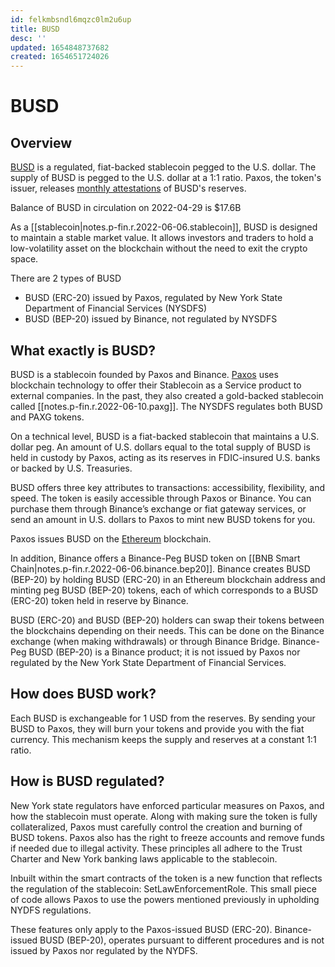 ```yaml
---
id: felkmbsndl6mqzc0lm2u6up
title: BUSD
desc: ''
updated: 1654848737682
created: 1654651724026
---
```

# BUSD

## Overview

[BUSD](https://academy.binance.com/en/articles/what-is-busd) is a regulated, fiat-backed stablecoin pegged to the U.S. dollar. The supply of BUSD is pegged to the U.S. dollar at a 1:1 ratio. Paxos, the token's issuer, releases [monthly attestations](https://paxos.com/attestations/) of BUSD's reserves.

Balance of BUSD in circulation on 2022-04-29 is $17.6B

As a [[stablecoin|notes.p-fin.r.2022-06-06.stablecoin]], BUSD is designed to maintain a stable market value. It allows investors and traders to hold a low-volatility asset on the blockchain without the need to exit the crypto space.

There are 2 types of BUSD
- BUSD (ERC-20) issued by Paxos, regulated by New York State Department of Financial Services (NYSDFS)
- BUSD (BEP-20) issued by Binance, not regulated by NYSDFS

## What exactly is BUSD?

BUSD is a stablecoin founded by Paxos and Binance. [Paxos](https://paxos.com/) uses blockchain technology to offer their Stablecoin as a Service product to external companies. In the past, they also created a gold-backed stablecoin called [[notes.p-fin.r.2022-06-10.paxg]]. The NYSDFS regulates both BUSD and PAXG tokens.

On a technical level, BUSD is a fiat-backed stablecoin that maintains a U.S. dollar peg. An amount of U.S. dollars equal to the total supply of BUSD is held in custody by Paxos, acting as its reserves in FDIC-insured U.S. banks or backed by U.S. Treasuries.

BUSD offers three key attributes to transactions: accessibility, flexibility, and speed. The token is easily accessible through Paxos or Binance. You can purchase them through Binance’s exchange or fiat gateway services, or send an amount in U.S. dollars to Paxos to mint new BUSD tokens for you.

Paxos issues BUSD on the [Ethereum](https://academy.binance.com/en/articles/what-is-ethereum) blockchain. 

In addition, Binance offers a Binance-Peg BUSD token on [[BNB Smart Chain|notes.p-fin.r.2022-06-06.binance.bep20]]. Binance creates BUSD (BEP-20) by holding BUSD (ERC-20) in an Ethereum blockchain address and minting peg BUSD (BEP-20) tokens, each of which corresponds to a BUSD (ERC-20) token held in reserve by Binance.

BUSD (ERC-20) and BUSD (BEP-20) holders can swap their tokens between the blockchains depending on their needs. This can be done on the Binance exchange (when making withdrawals) or through Binance Bridge. Binance-Peg BUSD (BEP-20) is a Binance product; it is not issued by Paxos nor regulated by the New York State Department of Financial Services.

## How does BUSD work?

Each BUSD is exchangeable for 1 USD from the reserves. By sending your BUSD to Paxos, they will burn your tokens and provide you with the fiat currency. This mechanism keeps the supply and reserves at a constant 1:1 ratio.

## How is BUSD regulated?

New York state regulators have enforced particular measures on Paxos, and how the stablecoin must operate. Along with making sure the token is fully collateralized, Paxos must carefully control the creation and burning of BUSD tokens. Paxos also has the right to freeze accounts and remove funds if needed due to illegal activity. These principles all adhere to the Trust Charter and New York banking laws applicable to the stablecoin.

Inbuilt within the smart contracts of the token is a new function that reflects the regulation of the stablecoin: SetLawEnforcementRole. This small piece of code allows Paxos to use the powers mentioned previously in upholding NYDFS regulations.

These features only apply to the Paxos-issued BUSD (ERC-20). Binance-issued BUSD (BEP-20), operates pursuant to different procedures and is not issued by Paxos nor regulated by the NYDFS.